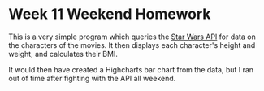 # Week 11 Weekend Homework

This is a very simple program which queries the [Star Wars API](http://swapi.co/) for data on the characters of the movies. It then displays each character's height and weight, and calculates their BMI.

It would then have created a Highcharts bar chart from the data, but I ran out of time after fighting with the API all weekend.